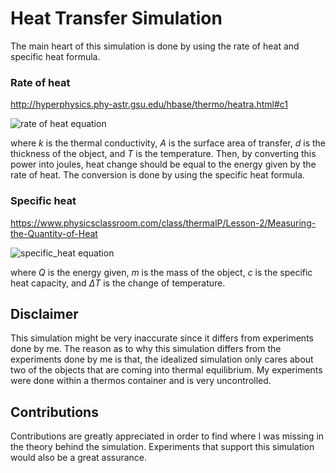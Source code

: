 # Heat Transfer Simulation

The main heart of this simulation is done by using the rate of heat and specific heat formula.

### Rate of heat 
http://hyperphysics.phy-astr.gsu.edu/hbase/thermo/heatra.html#c1

![rate of heat equation](http://www.sciweavers.org/upload/Tex2Img_1612988316/render.png)

where *k* is the thermal conductivity, *A* is the surface area of transfer, *d* is the thickness of the object, and *T* is the temperature. Then, by converting this power into joules, heat change should be equal to the energy given by the rate of heat. The conversion is done by using the specific heat formula.

### Specific heat
https://www.physicsclassroom.com/class/thermalP/Lesson-2/Measuring-the-Quantity-of-Heat

![specific_heat equation](http://www.sciweavers.org/upload/Tex2Img_1612988420/render.png)

where *Q* is the energy given, *m* is the mass of the object, *c* is the specific heat capacity, and *ΔT* is the change of temperature.

## Disclaimer
This simulation might be very inaccurate since it differs from experiments done by me. The reason as to why this simulation differs from the experiments done by me is that, the idealized simulation only cares about two of the objects that are coming into thermal equilibrium. My experiments were done within a thermos container and is very uncontrolled.

## Contributions
Contributions are greatly appreciated in order to find where I was missing in the theory behind the simulation. Experiments that support this simulation would also be a great assurance.
